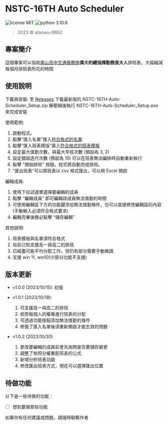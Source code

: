 NSTC-16TH Auto Scheduler
======

![license MIT](https://img.shields.io/badge/license-MIT-blue)
![python 3.10.6](https://img.shields.io/badge/python-3.10.6-blue)

> 2023 &copy; alanwu-9852

專案簡介
---
這個專案可以協助[南山高中交通服務隊](https://www.instagram.com/nstc_16th/?utm_source=ig_web_button_share_sheet&igshid=ZDNlZDc0MzIxNw==)**偉大的總指揮勤務長大人**排班表。大幅縮減每個月排班表所花的時間

使用說明
---
下載與安裝:
至 [Releases](https://github.com/alanwu-9582/NSTC-S2-Auto-Scheduler/releases) 下載最新版的 NSTC-16TH-Auto-Scheduler_Setup.zip 
解壓縮後執行 NSTC-16TH-Auto-Scheduler_Setup.exe 來完成安裝

使用範例:

1.	啟動程式。
2.	點擊”匯入名單”匯入[符合格式的名單](data/members.json)
3.	點擊”匯入班表模版”匯入[符合格式的班表模板](data/schedule.json)
4.	設定最大值勤次數，與最大早班次數 (預設為 3, 2)
5.	設定錯誤迭代次數 (預設為 15) 可以在班表無法編排時自動重新執行
6.	點擊 "開始排班" 按鈕，程式將自動完成排班。
7.	“匯出班表”可以將班表以 csv 格式匯出，可以用 Excel 開啟 


編輯成員:

1.	使用下拉試選單選擇要編輯的成員
2.	點擊 “編輯成員” 即可編輯該成員無法值勤的時間
3.	可使用編輯區下方的功能鍵添加無法值勤條件，也可以直接修改編輯區的內容(手動輸入必須符合格式要求)
4.	編輯完畢後務必點擊 “儲存編輯” 


其他說明:

1.	班表模板與名單須符合格式
2.	目前已知支援高一與高二的排班
3.	已經盡可能平均分配工作，但仍有部分需要手動微調
4.	支援 win 11, win10(少部分功能不支援)


版本更新
---
* v1.0.0 (2023/10/15): 初版
* v1.0.1 (2023/10/18):
    1. 可支援高一與高二的排班
    2. 依照每個人的權重進行班表的分配
    3. 可透過功能按鈕添加無法值勤的條件
	4. 修復了匯入名單後須重新開啟才能生效的問題

* v1.0.2 (2023/10/30)
    1. 更改要編輯的成員前會先詢問是否要儲存變更
    2. 調整了依照分權重配班表的公式
    3. 新增分析班表功能
    4. 修改匯出班表方式，現在可以選擇匯出位置



待做功能
---
以下是一些待做的功能：

- [ ] 想到要做那些功能

如果你有任何建議或問題，請隨時聯繫作者
